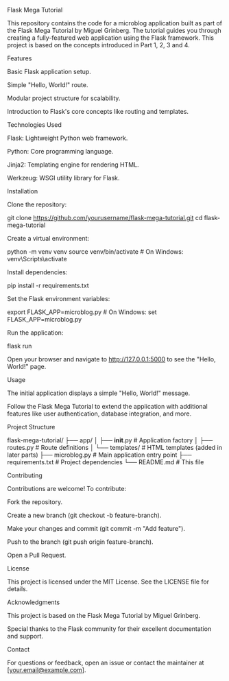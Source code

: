 Flask Mega Tutorial

This repository contains the code for a microblog application built as part of the Flask Mega Tutorial by Miguel Grinberg. The tutorial guides you through creating a fully-featured web application using the Flask framework. This project is based on the concepts introduced in Part 1, 2, 3 and 4.

Features





Basic Flask application setup.



Simple "Hello, World!" route.



Modular project structure for scalability.



Introduction to Flask's core concepts like routing and templates.

Technologies Used





Flask: Lightweight Python web framework.



Python: Core programming language.



Jinja2: Templating engine for rendering HTML.



Werkzeug: WSGI utility library for Flask.

Installation





Clone the repository:

git clone https://github.com/yourusername/flask-mega-tutorial.git
cd flask-mega-tutorial



Create a virtual environment:

python -m venv venv
source venv/bin/activate  # On Windows: venv\Scripts\activate



Install dependencies:

pip install -r requirements.txt



Set the Flask environment variables:

export FLASK_APP=microblog.py  # On Windows: set FLASK_APP=microblog.py



Run the application:

flask run



Open your browser and navigate to http://127.0.0.1:5000 to see the "Hello, World!" page.

Usage





The initial application displays a simple "Hello, World!" message.



Follow the Flask Mega Tutorial to extend the application with additional features like user authentication, database integration, and more.

Project Structure

flask-mega-tutorial/
├── app/
│   ├── __init__.py         # Application factory
│   ├── routes.py           # Route definitions
│   └── templates/          # HTML templates (added in later parts)
├── microblog.py            # Main application entry point
├── requirements.txt        # Project dependencies
└── README.md               # This file

Contributing

Contributions are welcome! To contribute:





Fork the repository.



Create a new branch (git checkout -b feature-branch).



Make your changes and commit (git commit -m "Add feature").



Push to the branch (git push origin feature-branch).



Open a Pull Request.

License

This project is licensed under the MIT License. See the LICENSE file for details.

Acknowledgments





This project is based on the Flask Mega Tutorial by Miguel Grinberg.



Special thanks to the Flask community for their excellent documentation and support.

Contact

For questions or feedback, open an issue or contact the maintainer at [your.email@example.com].
